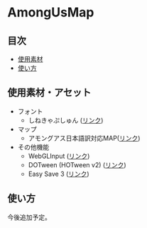 # AmongUsMap

## 目次
* [使用素材](#anchor1)
* [使い方](#anchor2)

## <a id="anchor1"></a>使用素材・アセット
* フォント  
	* しねきゃぷしゅん ([リンク](https://fontdasu.com/429))
* マップ
	* アモングアス日本語訳対応MAP([リンク](https://baskmedia.jp/amongus-japanese-map/))
* その他機能  
	* WebGLInput ([リンク](https://github.com/kou-yeung/WebGLInput))
	* DOTween (HOTween v2) ([リンク](https://assetstore.unity.com/packages/tools/animation/dotween-hotween-v2-27676))
	* Easy Save 3 ([リンク](https://assetstore.unity.com/packages/tools/utilities/easy-save-the-complete-save-data-serialization-asset-768))


## <a id="anchor2"></a>使い方
今後追加予定。